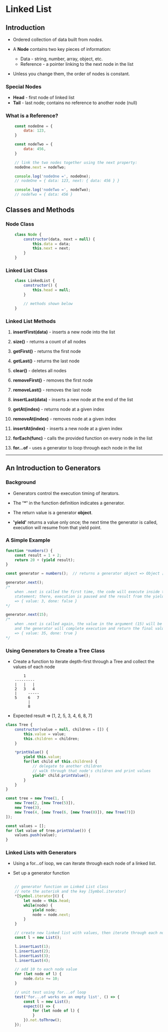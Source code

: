# Linked List

## Introduction
+ Ordered collection of data built from _nodes_.

+ A __Node__ contains two key pieces of information:
    - Data - string, number, array, object, etc.
    - Reference - a pointer linking to the next node in the list

+ Unless you change them, the order of nodes is constant.

### Special Nodes
+ __Head__ - first node of linked list
+ __Tail__ - last node; contains no reference to another node (null)

### What is a Reference?

```javascript
    const nodeOne = {
        data: 123,
    }

    const nodeTwo = {
        data: 456,
    }

    // link the two nodes together using the next property:
    nodeOne.next = nodeTwo;

    console.log('nodeOne =', nodeOne);
    // nodeOne = { data: 123, next: { data: 456 } }

    console.log('nodeTwo =', nodeTwo);
    // nodeTwo = { data: 456 }
```

## Classes and Methods

### Node Class

```javascript
    class Node {
        constructor(data, next = null) {
            this.data = data;
            this.next = next;
        }
    }
```

### Linked List Class

``` javascript
    class LinkedList {
        constructor() {
            this.head = null;
        }

        // methods shown below
    }
```

### Linked List Methods

1. __insertFirst(data)__ - inserts a new node into the list

2. __size()__ - returns a count of all nodes

3. __getFirst()__ - returns the first node

4. __getLast()__ - returns the last node

5. __clear()__ - deletes all nodes

6. __removeFirst()__ - removes the first node

7. __removeLast()__ - removes the last node

8. __insertLast(data)__ - inserts a new node at the end of the list

9. __getAt(index)__ - returns node at a given index

10. __removeAt(index)__ - removes node at a given index

11. __insertAt(index)__ - inserts a new node at a given index

12. __forEach(func)__ - calls the provided function on every node in the list

13. __for...of__ - uses a generator to loop through each node in the list

---

## An Introduction to Generators

### Background
+ Generators control the execution timing of iterators.

+ The __'*'__ in the function definition indicates a generator.

+ The return value is a generator __object__.

+ __'yield'__ returns a value only once; the next time the generator is called, execution will resume from that yield point.

### A Simple Example

```javascript
function *numbers() {
    const result = 1 + 2;
    return 20 + (yield result);
}

const generator = numbers();  // returns a generator object => Object [Generator] {}

generator.next(); 
/* 
    when .next is called the first time, the code will execute inside the generator up to the yield 
    statement; there, execution is paused and the result from the yield statement will be returned
    => { value: 3, done: false }
*/

generator.next(15);
/*
    when .next is called again, the value in the argument (15) will be passed into the yield statement, 
    and the generator will complete execution and return the final value
    => { value: 35, done: true }
*/

```

### Using Generators to Create a Tree Class

+ Create a function to iterate depth-first through a Tree and collect the values of each node

``` 
        1
    ---------
    |   |   |
    2   3   4
    |     ----- 
    5     6   7
          |
          8
```

+ Expected result => [1, 2, 5, 3, 4, 6, 8, 7]

```javascript
class Tree {
    constructor(value = null, children = []) {
        this.value = value;
        this.children = children;
    }

    *printValue() {
        yield this.value;
        for(let child of this.children) {
            // delegate to another children
            // walk through that node's children and print values
            yield* child.printValue();
        }
    }
}

const tree = new Tree(1, [
    new Tree(2, [new Tree(5)]),
    new Tree(3),
    new Tree(4, [new Tree(6, [new Tree(8)]), new Tree(7)])
]);

const values = [];
for (let value of tree.printValue()) {
    values.push(value);
}
```

### Linked Lists with Generators

+ Using a for...of loop, we can iterate through each node of a linked list.

+ Set up a generator function

```javascript
    
    // generator function on Linked List class
    // note the asterisk and the key [Symbol.iterator]
    *[Symbol.iterator]() {
        let node = this.head;
        while(node) {
            yield node;
            node = node.next;
        }
    }

    // create new linked list with values, then iterate through each node
    const l = new List();

    l.insertLast(1);
    l.insertLast(2);
    l.insertLast(3);
    l.insertLast(4);

    // add 10 to each node value
    for (let node of l) {
        node.data += 10;
    }

    // unit test using for...of loop
    test('for...of works on an empty list', () => {
        const l = new List();
        expect(() => {
            for (let node of l) {
            }
        }).not.toThrow();
    });
```